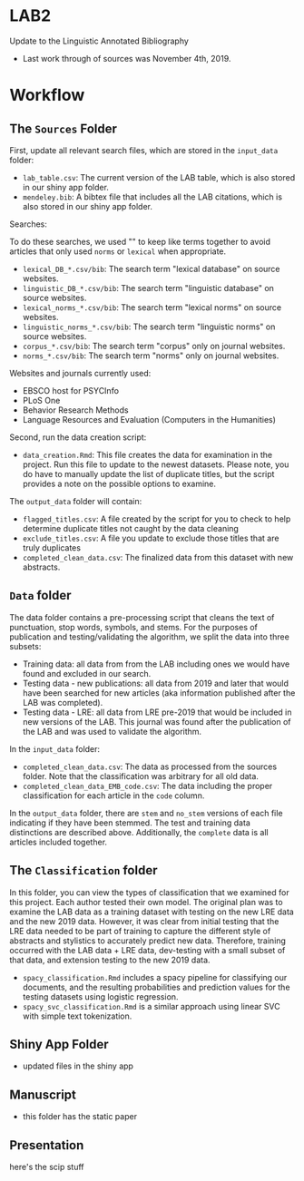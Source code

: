 # LAB2
Update to the Linguistic Annotated Bibliography

- Last work through of sources was November 4th, 2019.

# Workflow

## The `Sources` Folder

First, update all relevant search files, which are stored in the `input_data` folder:

- `lab_table.csv`: The current version of the LAB table, which is also stored in our shiny app folder.
- `mendeley.bib`: A bibtex file that includes all the LAB citations, which is also stored in our shiny app folder. 

Searches: 

To do these searches, we used "" to keep like terms together to avoid articles that only used `norms` or `lexical` when appropriate. 

- `lexical_DB_*.csv/bib`: The search term "lexical database" on source websites.
- `linguistic_DB_*.csv/bib`: The search term "linguistic database" on source websites. 
- `lexical_norms_*.csv/bib`: The search term "lexical norms" on source websites.
- `linguistic_norms_*.csv/bib`: The search term "linguistic norms" on source websites. 
- `corpus_*.csv/bib`: The search term "corpus" only on journal websites.
- `norms_*.csv/bib`: The search term "norms" only on journal websites.

Websites and journals currently used:

- EBSCO host for PSYCInfo
- PLoS One
- Behavior Research Methods
- Language Resources and Evaluation (Computers in the Humanities)

Second, run the data creation script:

- `data_creation.Rmd`: This file creates the data for examination in the project. Run this file to update to the newest datasets. Please note, you do have to manually update the list of duplicate titles, but the script provides a note on the possible options to examine. 

The `output_data` folder will contain:

- `flagged_titles.csv`: A file created by the script for you to check to help determine duplicate titles not caught by the data cleaning
- `exclude_titles.csv`: A file you update to exclude those titles that are truly duplicates
- `completed_clean_data.csv`: The finalized data from this dataset with new abstracts. 

## `Data` folder

The data folder contains a pre-processing script that cleans the text of punctuation, stop words, symbols, and stems. For the purposes of publication and testing/validating the algorithm, we split the data into three subsets:

- Training data: all data from from the LAB including ones we would have found and excluded in our search.
- Testing data - new publications: all data from 2019 and later that would have been searched for new articles (aka information published after the LAB was completed).
- Testing data - LRE: all data from LRE pre-2019 that would be included in new versions of the LAB. This journal was found after the publication of the LAB and was used to validate the algorithm.

In the `input_data` folder: 

- `completed_clean_data.csv`: The data as processed from the sources folder. Note that the classification was arbitrary for all old data. 
- `completed_clean_data_EMB_code.csv`: The data including the proper classification for each article in the `code` column. 

In the `output_data` folder, there are `stem` and `no_stem` versions of each file indicating if they have been stemmed. The test and training data distinctions are described above. Additionally, the `complete` data is all articles included together. 

## The `Classification` folder 

In this folder, you can view the types of classification that we examined for this project. Each author tested their own model. The original plan was to examine the LAB data as a training dataset with testing on the new LRE data and the new 2019 data. However, it was clear from initial testing that the LRE data needed to be part of training to capture the different style of abstracts and stylistics to accurately predict new data. Therefore, training occurred with the LAB data + LRE data, dev-testing with a small subset of that data, and extension testing to the new 2019 data. 

- `spacy_classification.Rmd` includes a spacy pipeline for classifying our documents, and the resulting probabilities and prediction values for the testing datasets using logistic regression.
- `spacy_svc_classification.Rmd` is a similar approach using linear SVC with simple text tokenization. 


## Shiny App Folder 

- updated files in the shiny app 

## Manuscript

- this folder has the static paper

## Presentation

here's the scip stuff 